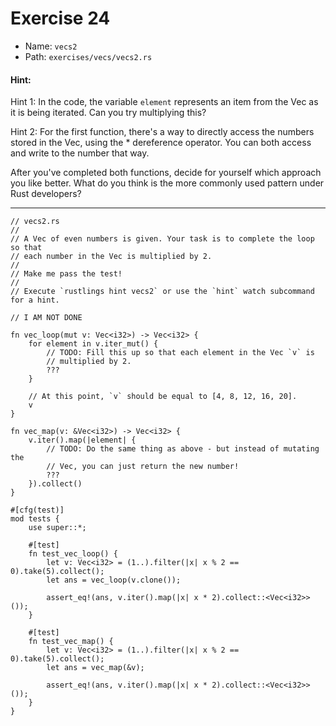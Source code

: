 # Exercise 24

- Name: ```vecs2```
- Path: ```exercises/vecs/vecs2.rs```
#### Hint: 

Hint 1: In the code, the variable `element` represents an item from the Vec as it is being iterated.
Can you try multiplying this?

Hint 2: For the first function, there's a way to directly access the numbers stored
in the Vec, using the * dereference operator. You can both access and write to the
number that way.

After you've completed both functions, decide for yourself which approach you like
better. What do you think is the more commonly used pattern under Rust developers?



---



```rust,editable
// vecs2.rs
//
// A Vec of even numbers is given. Your task is to complete the loop so that
// each number in the Vec is multiplied by 2.
//
// Make me pass the test!
//
// Execute `rustlings hint vecs2` or use the `hint` watch subcommand for a hint.

// I AM NOT DONE

fn vec_loop(mut v: Vec<i32>) -> Vec<i32> {
    for element in v.iter_mut() {
        // TODO: Fill this up so that each element in the Vec `v` is
        // multiplied by 2.
        ???
    }

    // At this point, `v` should be equal to [4, 8, 12, 16, 20].
    v
}

fn vec_map(v: &Vec<i32>) -> Vec<i32> {
    v.iter().map(|element| {
        // TODO: Do the same thing as above - but instead of mutating the
        // Vec, you can just return the new number!
        ???
    }).collect()
}

#[cfg(test)]
mod tests {
    use super::*;

    #[test]
    fn test_vec_loop() {
        let v: Vec<i32> = (1..).filter(|x| x % 2 == 0).take(5).collect();
        let ans = vec_loop(v.clone());

        assert_eq!(ans, v.iter().map(|x| x * 2).collect::<Vec<i32>>());
    }

    #[test]
    fn test_vec_map() {
        let v: Vec<i32> = (1..).filter(|x| x % 2 == 0).take(5).collect();
        let ans = vec_map(&v);

        assert_eq!(ans, v.iter().map(|x| x * 2).collect::<Vec<i32>>());
    }
}

```
